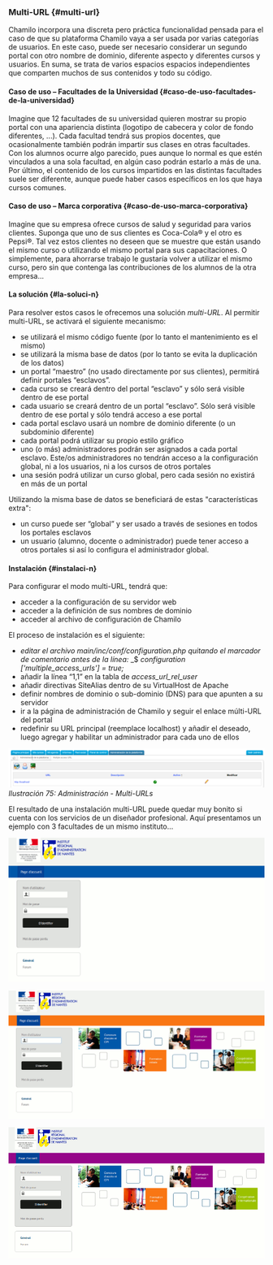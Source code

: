 ### Multi-URL {#multi-url}

Chamilo incorpora una discreta pero práctica funcionalidad pensada para el caso de que su plataforma Chamilo vaya a ser usada por varias categorías de usuarios. En este caso, puede ser necesario considerar un segundo portal con otro nombre de dominio, diferente aspecto y diferentes cursos y usuarios. En suma, se trata de varios espacios espacios independientes que comparten muchos de sus contenidos y todo su código.

#### Caso de uso – Facultades de la Universidad {#caso-de-uso-facultades-de-la-universidad}

Imagine que 12 facultades de su universidad quieren mostrar su propio portal con una apariencia distinta (logotipo de cabecera y color de fondo diferentes, ...). Cada facultad tendrá sus propios docentes, que ocasionalmente también podrán impartir sus clases en otras facultades. Con los alumnos ocurre algo parecido, pues aunque lo normal es que estén vinculados a una sola facultad, en algún caso podrán estarlo a más de una. Por último, el contenido de los cursos impartidos en las distintas facultades suele ser diferente, aunque puede haber casos específicos en los que haya cursos comunes.

#### Caso de uso – Marca corporativa {#caso-de-uso-marca-corporativa}

Imagine que su empresa ofrece cursos de salud y seguridad para varios clientes. Suponga que uno de sus clientes es Coca-Cola® y el otro es Pepsi®. Tal vez estos clientes no deseen que se muestre que están usando el mismo curso o utilizando el mismo portal para sus capacitaciones. O simplemente, para ahorrarse trabajo le gustaría volver a utilizar el mismo curso, pero sin que contenga las contribuciones de los alumnos de la otra empresa...

#### La solución {#la-soluci-n}

Para resolver estos casos le ofrecemos una solución _multi-URL_. Al permitir multi-URL, se activará el siguiente mecanismo:

- se utilizará el mismo código fuente (por lo tanto el mantenimiento es el mismo)
- se utilizará la misma base de datos (por lo tanto se evita la duplicación de los datos)
- un portal “maestro” (no usado directamente por sus clientes), permitirá definir portales “esclavos”.
- cada curso se creará dentro del portal “esclavo” y sólo será visible dentro de ese portal
- cada usuario se creará dentro de un portal “esclavo”. Sólo será visible dentro de ese portal y sólo tendrá acceso a ese portal
- cada portal esclavo usará un nombre de dominio diferente (o un subdominio diferente)
- cada portal podrá utilizar su propio estilo gráfico
- uno (o más) administradores podrán ser asignados a cada portal esclavo. Este/os administradores no tendrán acceso a la configuración global, ni a los usuarios, ni a los cursos de otros portales
- una sesión podrá utilizar un curso global, pero cada sesión no existirá en más de un portal

Utilizando la misma base de datos se beneficiará de estas &quot;características extra&quot;:

- un curso puede ser “global” y ser usado a través de sesiones en todos los portales esclavos
- un usuario (alumno, docente o administrador) puede tener acceso a otros portales si así lo configura el administrador global.

#### Instalación {#instalaci-n}

Para configurar el modo multi-URL, tendrá que:

- acceder a la configuración de su servidor web
- acceder a la definición de sus nombres de dominio
- acceder al archivo de configuración de Chamilo

El proceso de instalación es el siguiente:

- _editar el archivo main/inc/conf/configuration.php_ _quitando el marcador de comentario antes de la línea:_ _$ _configuration [&#039;multiple_access_urls&#039;] = true;_
- añadir la línea “1,1” en la tabla de _access_url_rel_user_
- añadir directivas SiteAlias dentro de su VirtualHost de Apache
- definir nombres de dominio o sub-dominio (DNS) para que apunten a su servidor
- ir a la página de administración de Chamilo y seguir el enlace múlti-URL del portal
- redefinir su URL principal (reemplace localhost) y añadir el deseado, luego agregar y habilitar un administrador para cada uno de ellos

![](../assets/images181.png)*Ilustración 75: Administración - Multi-URLs*

El resultado de una instalación multi-URL puede quedar muy bonito si cuenta con los servicios de un diseñador profesional. Aquí presentamos un ejemplo con 3 facultades de un mismo instituto…

![](../assets/image18.png)

![](../assets/image20.png)

![](../assets/image21.png)

### 
